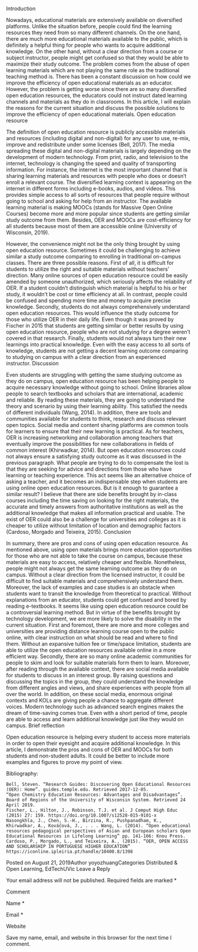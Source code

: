Introduction

Nowadays, educational materials are extensively available on diversified platforms. Unlike the situation before, people could find the learning resources they need from so many different channels. On the one hand, there are much more educational materials available to the public, which is definitely a helpful thing for people who wants to acquire additional knowledge. On the other hand, without a clear direction from a course or subject instructor, people might get confused so that they would be able to maximize their study outcome. The problem comes from the abuse of open learning materials which are not playing the same role as the traditional teaching method is. There has been a constant discussion on how could we improve the efficiency of open educational materials as an educator. However, the problem is getting worse since there are so many diversified open education resources, the educators could not instruct dated learning channels and materials as they do in classrooms. In this article, I will explain the reasons for the current situation and discuss the possible solutions to improve the efficiency of open educational materials.
Open education resource

The definition of open education resource is publicly accessible materials and resources (including digital and non-digital) for any user to use, re-mix, improve and redistribute under some licenses (Bell, 2017). The media spreading these digital and non-digital materials is largely depending on the development of modern technology. From print, radio, and television to the internet, technology is changing the speed and quality of transporting information. For instance, the internet is the most important channel that is sharing learning materials and resources with people who does or doesn’t enroll a relevant course. The diversified learning context is appearing on the internet in different forms including e-books, audios, and videos. This provides simple access to all sorts of resources that people require without going to school and asking for help from an instructor. The available learning material is making MOOCs (stands for Massive Open Online Courses) become more and more popular since students are getting similar study outcome from them. Besides, OER and MOOCs are cost-efficiency for all students because most of them are accessible online (University of Wisconsin, 2019).



However, the convenience might not be the only thing brought by using open education resource. Sometimes it could be challenging to achieve similar a study outcome comparing to enrolling in traditional on-campus classes. There are three possible reasons. First of all, it is difficult for students to utilize the right and suitable materials without teachers’ direction. Many online sources of open education resource could be easily amended by someone unauthorized, which seriously affects the reliability of OER. If a student couldn’t distinguish which material is helpful to his or her study, it wouldn’t be cost or time efficiency at all. In contrast, people could be confused and spending more time and money to acquire precise knowledge. Secondly, students do not always comprehensively understand open education resources. This would influence the study outcome for those who utilize OER in their daily life. Even though it was proved by Fischer in 2015 that students are getting similar or better results by using open education resource, people who are not studying for a degree weren’t covered in that research. Finally, students would not always turn their new learnings into practical knowledge. Even with the easy access to all sorts of knowledge, students are not getting a decent learning outcome comparing to studying on campus with a clear direction from an experienced instructor.
Discussion

Even students are struggling with getting the same studying outcome as they do on campus, open education resource has been helping people to acquire necessary knowledge without going to school. Online libraries allow people to search textbooks and scholars that are international, academic and reliable. By reading these materials, they are going to understand the theory and scenario by using their learning ability. This satisfied the needs of different individuals (Wang, 2014). In addition, there are tools and communities available for students to think, research and discuss relevant open topics. Social media and content sharing platforms are common tools for learners to ensure that their new learning is practical. As for teachers, OER is increasing networking and collaboration among teachers that eventually improve the possibilities for new collaborations in fields of common interest (Khirwadkar, 2014). But open education resources could not always ensure a satisfying study outcome as it was discussed in the previous paragraph. What people are trying to do to compensate the lost is that they are seeking for advice and directions from those who have learning or teaching experience. This act seems like an alternative choice of asking a teacher, and it becomes an indispensable step when students are using online open education resources. But is it enough to guarantee a similar result? I believe that there are side benefits brought by in-class courses including the time saving on looking for the right materials, the accurate and timely answers from authoritative institutions as well as the additional knowledge that makes all information practical and usable. The exist of OER could also be a challenge for universities and colleges as it is cheaper to utilize without limitation of location and demographic factors (Cardoso, Morgado and Teixeira, 2015).
Conclusion

In summary, there are pros and cons of using open education resource. As mentioned above, using open materials brings more education opportunities for those who are not able to take the course on campus, because these materials are easy to access, relatively cheaper and flexible. Nonetheless, people might not always get the same learning outcome as they do on campus. Without a clear direction from the licensed instructor, it could be difficult to find suitable materials and comprehensively understand them. Moreover, the lack of examples and case studies is an obstacle when students want to transit the knowledge from theoretical to practical. Without explanations from an educator, students could get confused and bored by reading e-textbooks. It seems like using open education resource could be a controversial learning method. But in virtue of the benefits brought by technology development, we are more likely to solve the disability in the current situation. First and foremost, there are more and more colleges and universities are providing distance learning course open to the public online, with clear instruction on what should be read and where to find them. Without an expansive tuition fee or time/space limitation, students are able to utilize the open education resources available online in a more efficient way. Secondly, there are so many online academic communities for people to skim and look for suitable materials form them to learn. Moreover, after reading through the available context, there are social media available for students to discuss in an interest group. By raising questions and discussing the topics in the group, they could understand the knowledge from different angles and views, and share experiences with people from all over the world. In addition, on these social media, enormous original contexts and KOLs are giving people a chance to aggregate different voices. Modern technology such as advanced search engines makes the dream of time-saving comes true. Even with a short period of time, people are able to access and learn additional knowledge just like they would on campus.
Brief reflection

Open education resource is helping every student to access more materials in order to open their eyesight and acquire additional knowledge. In this article, I demonstrate the pros and cons of OER and MOOCs for both students and non-student adults. It could be better to include more examples and figures to prove my point of view.






Bibliography:

    Bell, Steven. “Research Guides: Discovering Open Educational Resources (OER): Home”. guides.temple.edu. Retrieved 2017-12-05.
    “Open Chemistry Education Resources: Advantages and Disadvantages”. Board of Regions of the University of Wisconsin System. Retrieved 24 April 2019.
    Fischer, L., Hilton, J., Robinson, T.J. et al. J Comput High Educ (2015) 27: 159. https://doi.org/10.1007/s12528-015-9101-x
    Nasongkhla, J., Chen, S.-H., Birzina, R., Pushpanadham, K., Khirwadkar, A., Kováčová, J., . . . Wang, L. (2014). “Open educational resources pedagogical perspectives of Asian and European scholars Open Educational Resources in Lifelong Learning” pp. 141-166: Knou Press.
    Cardoso, P., Morgado, L., and Teixeira, A., (2015). “OER, OPEN ACCESS AND SCHOLARSHIP IN PORTUGUESE HIGHER EDUCATION” https://iconline.ipleiria.pt/handle/10400.8/1398

Posted on August 21, 2019Author yoyozhuangCategories Distributed & Open Learning, EdTechUVic
Leave a Reply

Your email address will not be published. Required fields are marked *

Comment

Name *

Email *

Website

Save my name, email, and website in this browser for the next time I comment.
